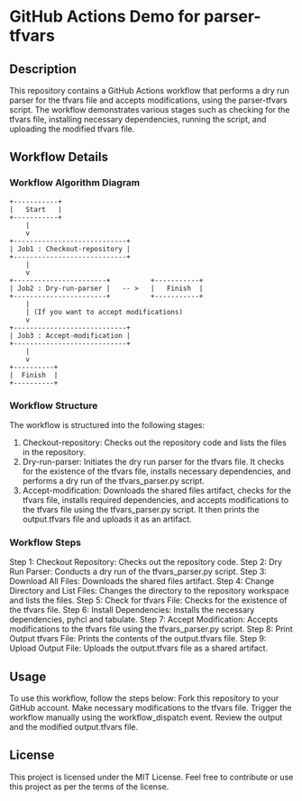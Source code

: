 # GitHub Actions Demo for parser-tfvars

## Description
This repository contains a GitHub Actions workflow that performs a dry run parser for the tfvars file and accepts modifications, using the parser-tfvars script. The workflow demonstrates various stages such as checking for the tfvars file, installing necessary dependencies, running the script, and uploading the modified tfvars file.

## Workflow Details

### Workflow Algorithm Diagram

```
+-----------+ 
|   Start   |
+-----------+
    |
    v
+----------------------------+
| Job1 : Checkout-repository |
+----------------------------+
    |
    v
+-----------------------+          +-----------+
| Job2 : Dry-run-parser |   -- >   |   Finish  |
+-----------------------+          +-----------+
    |
    | (If you want to accept modifications)
    v
+----------------------------+
| Job3 : Accept-modification |
+----------------------------+
    |
    v
+----------+
|  Finish  |
+----------+
``````

### Workflow Structure
The workflow is structured into the following stages:

1. Checkout-repository: Checks out the repository code and lists the files in the repository.
2. Dry-run-parser: Initiates the dry run parser for the tfvars file. It checks for the existence of the tfvars file, installs necessary dependencies, and performs a dry run of the tfvars_parser.py script.
3. Accept-modification: Downloads the shared files artifact, checks for the tfvars file, installs required dependencies, and accepts modifications to the tfvars file using the tfvars_parser.py script. It then prints the output.tfvars file and uploads it as an artifact.

### Workflow Steps
Step 1: Checkout Repository: Checks out the repository code.
Step 2: Dry Run Parser: Conducts a dry run of the tfvars_parser.py script.
Step 3: Download All Files: Downloads the shared files artifact.
Step 4: Change Directory and List Files: Changes the directory to the repository workspace and lists the files.
Step 5: Check for tfvars File: Checks for the existence of the tfvars file.
Step 6: Install Dependencies: Installs the necessary dependencies, pyhcl and tabulate.
Step 7: Accept Modification: Accepts modifications to the tfvars file using the tfvars_parser.py script.
Step 8: Print Output tfvars File: Prints the contents of the output.tfvars file.
Step 9: Upload Output File: Uploads the output.tfvars file as a shared artifact.

## Usage
To use this workflow, follow the steps below:
Fork this repository to your GitHub account.
Make necessary modifications to the tfvars file.
Trigger the workflow manually using the workflow_dispatch event.
Review the output and the modified output.tfvars file.

## License
This project is licensed under the MIT License.
Feel free to contribute or use this project as per the terms of the license.
